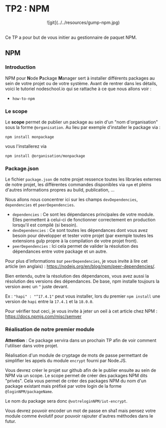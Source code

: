 # TP2 : NPM

<center>
![git](../../resources/gump-npm.jpg)
<br>
<br>
</center>

Ce TP a pour but de vous initier au gestionnaire de paquet NPM.

## NPM

### Introduction

NPM pour **N**ode **P**ackage **M**anager sert à installer différents packages au sein de votre projet ou de votre système. Avant de rentrer dans les détails, voici le tutoriel nodeschool.io qui se rattache à ce que nous allons voir :

- `how-to-npm`

### Le scope

Le **scope** permet de publier un package au sein d'un "nom d'organisation" sous la forme `@organisation`. Au lieu par exemple d'installer le package via :

```
npm install monpackage
```

vous l'installerez via

```
npm install @organisation/monpackage
```

### Package.json

Le fichier `package.json` de notre projet ressence toutes les libraries externes de notre projet, les différentes commandes disponibles via `npm` et pleins d'autres informations propres au build, publication, ...

Nous allons nous concentrer ici sur les champs `devDependencies`, `dependencies` et `peerDependencies`.

- `dependencies` : Ce sont les dépendances principales de votre module. Elles permettent à celui-ci de fonctionner correctement en production lorsqu'il est compilé (si besoin).
- `devDependencies` : Ce sont toutes les dépendances dont vous avez besoin pour développer et tester votre projet (par exemple toutes les extensions gulp propre à la compilation de votre projet front).
- `peerDependencies` : Ici cela permet de valider la résolution des dépendances entre votre package et un autre.

Pour plus d'informations sur `peerDependencies`, je vous invite à lire cet article (en anglais) : https://nodejs.org/en/blog/npm/peer-dependencies/.

Bien entendu, outre la résolution des dépendances, vous avez aussi la résolution des versions des dépendances. De base, npm installe toujours la version avec un `^` juste devant.

Ex : `"hapi" : "^17.4.1"` peut vous installer, lors du premier `npm install` une version de `hapi` entre la `17.4.1` et la `18.0.0`.

Pour vérifier tout ceci, je vous invite à jeter un oeil à cet article chez NPM : https://docs.npmjs.com/misc/semver

### Réalisation de notre premier module

**Attention** : Ce package servira dans un prochain TP afin de voir comment l'utiliser dans votre projet.

Réalisation d'un module de cryptage de mots de passe permettant de simplifier les appels du module `encrypt` fourni par Node.JS.

Vous devrez créer le projet sur github afin de le publier ensuite au sein de NPM via un scope. Le scope permet de créer des packages NPM dits "privés". Cela vous permet de créer des packages NPM du nom d'un package existant mais préfixé par votre login de la forme `@loginNPM/packageName`.

Le nom du package sera donc `@votreloginNPM/iut-encrypt`.

Vous devrez pouvoir encoder un mot de passe en sha1 mais pensez votre module comme évolutif pour pouvoir rajouter d'autres méthodes dans le futur.
